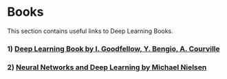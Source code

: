 # Books
This section contains useful links to Deep Learning Books.

### 1) [Deep Learning Book by I. Goodfellow, Y. Bengio, A. Courville](http://www.deeplearningbook.org/)
### 2) [Neural Networks and Deep Learning by Michael Nielsen](http://neuralnetworksanddeeplearning.com/)
